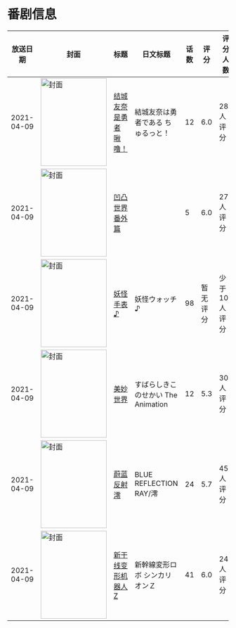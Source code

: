 # 番剧信息

|放送日期|封面|标题|日文标题|话数|评分|评分人数|
|---|---|---|---|---|---|---|
|2021-04-09|<img src="https://lain.bgm.tv/pic/cover/c/d7/7a/326644_LiW1L.jpg" alt="封面" style="width:150px;height:200px;object-fit:cover;">|[结城友奈是勇者 啾噜！](https://bangumi.tv/subject/326644)|結城友奈は勇者である ちゅるっと！|12|6.0|287人评分|
|2021-04-09|<img src="https://lain.bgm.tv/pic/cover/c/19/92/331100_7J5Y7.jpg" alt="封面" style="width:150px;height:200px;object-fit:cover;">|[凹凸世界 番外篇](https://bangumi.tv/subject/331100)||5|6.0|27人评分|
|2021-04-09|<img src="https://lain.bgm.tv/pic/cover/c/c9/ea/333033_WW7yB.jpg" alt="封面" style="width:150px;height:200px;object-fit:cover;">|[妖怪手表♪](https://bangumi.tv/subject/333033)|妖怪ウォッチ♪|98|暂无评分|少于10人评分|
|2021-04-09|<img src="https://lain.bgm.tv/pic/cover/c/8d/e4/309300_u8WyI.jpg" alt="封面" style="width:150px;height:200px;object-fit:cover;">|[美妙世界](https://bangumi.tv/subject/309300)|すばらしきこのせかい The Animation|12|5.3|306人评分|
|2021-04-09|<img src="https://lain.bgm.tv/pic/cover/c/52/22/328032_6wc6M.jpg" alt="封面" style="width:150px;height:200px;object-fit:cover;">|[蔚蓝反射 澪](https://bangumi.tv/subject/328032)|BLUE REFLECTION RAY/澪|24|5.7|453人评分|
|2021-04-09|<img src="https://lain.bgm.tv/pic/cover/c/99/4a/325638_e73HK.jpg" alt="封面" style="width:150px;height:200px;object-fit:cover;">|[新干线变形机器人Z](https://bangumi.tv/subject/325638)|新幹線変形ロボ シンカリオンＺ|41|6.0|24人评分|
